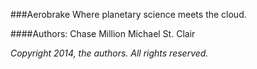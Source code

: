 ###Aerobrake
Where planetary science meets the cloud.

####Authors:
Chase Million
Michael St. Clair

_Copyright 2014, the authors. All rights reserved._
